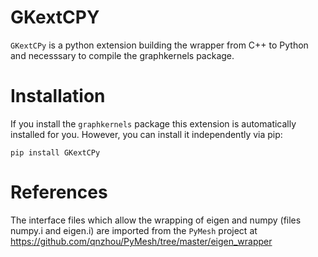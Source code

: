 # GKextCPY

`GKextCPy` is a python extension building the wrapper from C++ to Python and necesssary to compile the graphkernels package.

# Installation

If you install the `graphkernels` package this extension is automatically installed for you. However, you can install it independently via pip:

`pip install GKextCPy`

# References

The interface files which allow the wrapping of eigen and numpy (files numpy.i and eigen.i) are imported from the `PyMesh` project at https://github.com/qnzhou/PyMesh/tree/master/eigen_wrapper
